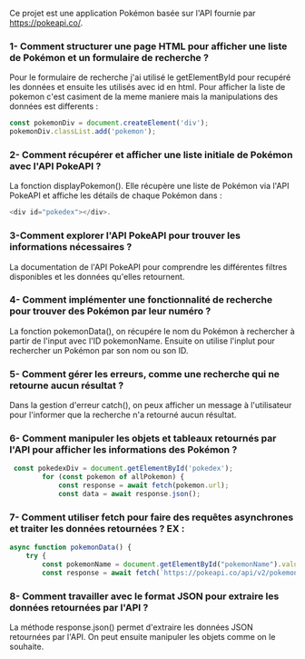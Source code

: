Ce projet est une application Pokémon basée sur l'API fournie par https://pokeapi.co/.

### 1- Comment structurer une page HTML pour afficher une liste de Pokémon et un formulaire de recherche ? 
Pour le formulaire de recherche j'ai utilisé le getElementById pour recupéré les données et ensuite les utilisés avec id en html.
Pour afficher la liste de pokemon c'est casiment de la meme maniere mais la manipulations des données est differents :
```js
const pokemonDiv = document.createElement('div');
pokemonDiv.classList.add('pokemon');
```

### 2- Comment récupérer et afficher une liste initiale de Pokémon avec l'API PokeAPI ?

La fonction displayPokemon().  Elle récupère une liste de Pokémon via l'API PokeAPI et affiche les détails de chaque Pokémon dans :
```js
<div id="pokedex"></div>.
```

### 3-Comment explorer l'API PokeAPI pour trouver les informations nécessaires ?
La documentation de l'API PokeAPI pour comprendre les différentes filtres disponibles et les données qu'elles retournent.

### 4- Comment implémenter une fonctionnalité de recherche pour trouver des Pokémon par leur numéro ?
La fonction pokemonData(), on récupére le nom du Pokémon à rechercher à partir de l'input avec l'ID pokemonName. Ensuite on utilise l'inplut pour rechercher un Pokémon par son nom ou son ID.

### 5- Comment gérer les erreurs, comme une recherche qui ne retourne aucun résultat ?
Dans la gestion d'erreur catch(), on peux afficher un message à l'utilisateur pour l'informer que la recherche n'a retourné aucun résultat.

### 6- Comment manipuler les objets et tableaux retournés par l'API pour afficher les informations des Pokémon ?
```js
 const pokedexDiv = document.getElementById('pokedex');
        for (const pokemon of allPokemon) {
            const response = await fetch(pokemon.url);
            const data = await response.json();
```
### 7-  Comment utiliser fetch pour faire des requêtes asynchrones et traiter les données retournées ? EX :
```js
async function pokemonData() {
    try {
        const pokemonName = document.getElementById("pokemonName").value.toLowerCase();
        const response = await fetch(`https://pokeapi.co/api/v2/pokemon/${pokemonName}`);
```

### 8- Comment travailler avec le format JSON pour extraire les données retournées par l'API ?
La méthode response.json() permet d'extraire les données JSON retournées par l'API. On peut ensuite manipuler les objets comme on le souhaite.